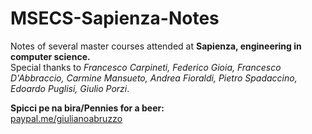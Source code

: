 # MSECS-Sapienza-Notes
Notes of several master courses attended at **Sapienza, engineering in computer science.**<br/>
Special thanks to *Francesco Carpineti, Federico Gioia, Francesco D'Abbraccio, Carmine Mansueto, Andrea Fioraldi, Pietro Spadaccino, Edoardo Puglisi, Giulio Porzi*.<br/>

**Spicci pe na bira/Pennies for a beer:**<br/>
[paypal.me/giulianoabruzzo](https://paypal.me/giulianoabruzzo)